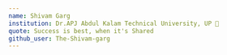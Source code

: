 ```yaml
---
name: Shivam Garg
institution: Dr.APJ Abdul Kalam Technical University, UP 🚩 
quote: Success is best, when it's Shared
github_user: The-Shivam-garg
---
```

